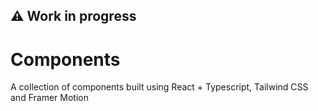 ## :warning: Work in progress

# Components

A collection of components built using React + Typescript, Tailwind CSS and Framer Motion
